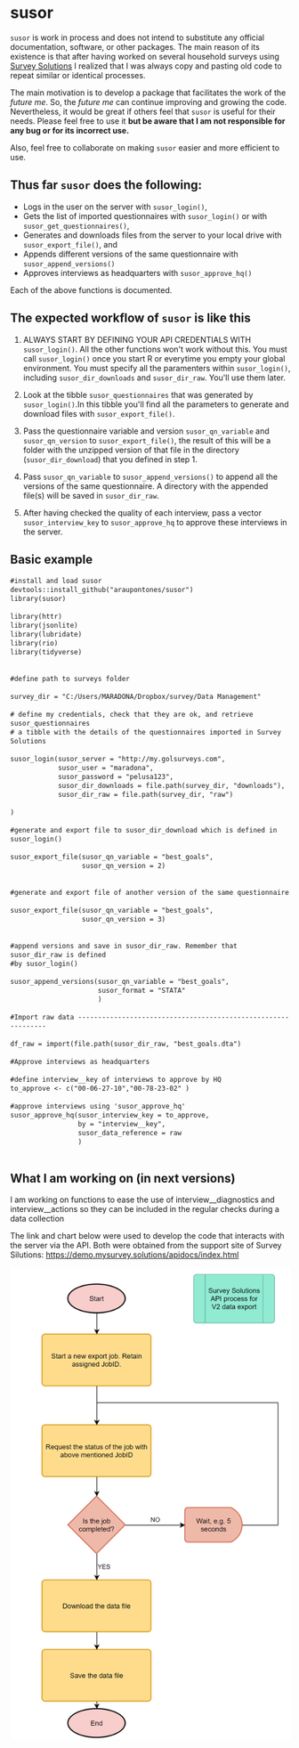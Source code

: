 # susor
`susor` is work in process and does not intend to substitute any official documentation, software, or other packages.
The main reason of its existence is that after having worked on several household surveys using
[Survey Solutions](https://mysurvey.solutions/en//api/survey-solutions-api/) I realized that I was always copy and pasting old code to repeat similar or identical processes. 

The main motivation is to develop a package that facilitates the work of the *future me*. So, the *future me* can continue improving and growing the code. Nevertheless, it would be great if others feel that `susor` is useful for their needs. Please feel free to use it **but be aware that I am not responsible for any bug or for its incorrect use.** 

Also, feel free to collaborate on making `susor` easier and more efficient to use.

## Thus far `susor` does the following:

* Logs in the user on the server with `susor_login()`,
* Gets the list of imported questionnaires with `susor_login()` or with `susor_get_questionnaires()`,
* Generates and downloads files from the server to your local drive with `susor_export_file()`, and
* Appends different versions of the same questionnaire with `susor_append_versions()`
* Approves interviews as headquarters with `susor_approve_hq()`


Each of the above functions is documented. 


## The expected workflow of `susor` is like this

1. ALWAYS START BY DEFINING YOUR API CREDENTIALS WITH `susor_login()`. All the other functions won't work without this. You must call `susor_login()` once you start R or everytime you empty your global environment. You must specify all the paramenters within `susor_login()`, including `susor_dir_downloads` and `susor_dir_raw`. You'll use them later. 

2. Look at the tibble `susor_questionnaires` that was generated by `susor_login()`.In this tibble you'll find all the parameters to generate and download files with `susor_export_file()`.

3. Pass the questionnaire variable and version `susor_qn_variable` and `susor_qn_version` to `susor_export_file()`, the result of this will be a folder with the unzipped version of that file in the directory (`susor_dir_download`) that you defined in step 1.

4. Pass `susor_qn_variable` to `susor_append_versions()` to append all the versions of the same questionnaire.
A directory with the appended file(s) will be saved in `susor_dir_raw`.

5. After having checked the quality of each interview, pass a vector `susor_interview_key` to `susor_approve_hq` to approve these interviews in the server.

## Basic example


```{r eval=FALSE}
#install and load susor
devtools::install_github("araupontones/susor")
library(susor)

library(httr)
library(jsonlite)
library(lubridate) 
library(rio) 
library(tidyverse)


#define path to surveys folder

survey_dir = "C:/Users/MARADONA/Dropbox/survey/Data Management"

# define my credentials, check that they are ok, and retrieve susor_questionnaires 
# a tibble with the details of the questionnaires imported in Survey Solutions

susor_login(susor_server = "http://my.golsurveys.com",
            susor_user = "maradona",
            susor_password = "pelusa123",
            susor_dir_downloads = file.path(survey_dir, "downloads"),
            susor_dir_raw = file.path(survey_dir, "raw")
                  
)

#generate and export file to susor_dir_download which is defined in susor_login()

susor_export_file(susor_qn_variable = "best_goals",
                  susor_qn_version = 2)


#generate and export file of another version of the same questionnaire

susor_export_file(susor_qn_variable = "best_goals",
                  susor_qn_version = 3)
                  

#append versions and save in susor_dir_raw. Remember that susor_dir_raw is defined
#by susor_login()

susor_append_versions(susor_qn_variable = "best_goals",
                      susor_format = "STATA"
                      )

#Import raw data --------------------------------------------------------------

df_raw = import(file.path(susor_dir_raw, "best_goals.dta")

#Approve interviews as headquarters

#define interview__key of interviews to approve by HQ
to_approve <- c("00-06-27-10","00-78-23-02" )

#approve interviews using 'susor_approve_hq'
susor_approve_hq(susor_interview_key = to_approve,
                 by = "interview__key",
                 susor_data_reference = raw
                 )


```


## What I am working on (in next versions)

I am working on functions to ease the use of interview__diagnostics and interview__actions so they can be included in the regular checks during a data collection

The link and chart below were used to develop the code that interacts with the server via the API. Both were obtained from the support site of Survey Silutions:
https://demo.mysurvey.solutions/apidocs/index.html

![](https://raw.githubusercontent.com/araupontones/Survey_Solutions_download/main/API_flow.png)

